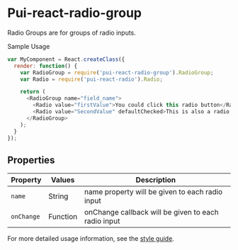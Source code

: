 # Pui-react-radio-group

Radio Groups are for groups of radio inputs.

Sample Usage
```js
var MyComponent = React.createClass({
  render: function() {
    var RadioGroup = require('pui-react-radio-group').RadioGroup;
    var Radio = require('pui-react-radio').Radio;

    return (
      <RadioGroup name="field_name">
        <Radio value="firstValue">You could click this radio button</Radio>
        <Radio value="SecondValue" defaultChecked>This is also a radio button</Radio>
      </RadioGroup>
    );
  }
});
```

## Properties

Property      | Values          | Description
------------- | --------------- | --------------------------------------------------------------------------
`name`        | String          | name property will be given to each radio input
`onChange`    | Function        | onChange callback will be given to each radio input

For more detailed usage information, see the [style guide](http://styleguide.pivotal.io/react_beta.html#form_radio_input_react).
